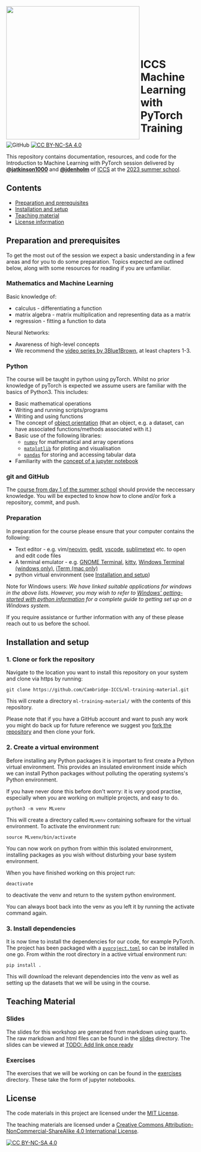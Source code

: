 <img src="https://iccs.cam.ac.uk/sites/iccs.cam.ac.uk/files/logo2_1.png"  width="355" align="left">

<br><br><br><br><br>

# ICCS Machine Learning with PyTorch Training

![GitHub](https://img.shields.io/github/license/Cambridge-ICCS/ml-training-material)
[![CC BY-NC-SA 4.0][cc-by-nc-sa-shield]][cc-by-nc-sa]

This repository contains documentation, resources, and code for the Introduction to
Machine Learning with PyTorch session delivered by [**@jatkinson1000**](https://github.com/jatkinson1000)
and [**@jdenholm**](https://github.com/jdenholm) of
[ICCS](https://github.com/Cambridge-ICCS) at the [2023 summer school](https://iccs.cam.ac.uk/events/iccs-summer-school-2023).


## Contents

- [Preparation and prerequisites](#preparation-and-prerequisites)
- [Installation and setup](#installation-and-setup)
- [Teaching material](#teaching-material)
- [License information](#license)


## Preparation and prerequisites

To get the most out of the session we expect a basic understanding in a few areas and for you to do some preparation.
Topics expected are outlined below, along with some resources for reading if you are unfamiliar.

### Mathematics and Machine Learning

Basic knowledge of:
- calculus - differentiating a function
- matrix algebra - matrix multiplication and representing data as a matrix
- regression - fitting a function to data

Neural Networks:
- Awareness of high-level concepts 
- We recommend the [video series by 3Blue1Brown](https://www.3blue1brown.com/topics/neural-networks), at least chapters 1-3.

### Python
The course will be taught in python using pyTorch.
Whilst no prior knowledge of pyTorch is expected we assume users are familiar with the basics of Python3.
This includes:
- Basic mathematical operations
- Writing and running scripts/programs
- Writing and using functions
- The concept of [object orientation](https://eli5.gg/Object-oriented%20programming) (that an object, e.g. a dataset, can have associated functions/methods associated with it.)
- Basic use of the following libraries:
  - [`numpy`](https://numpy.org/) for mathematical and array operations
  - [`matplotlib`](https://matplotlib.org/) for ploting and visualisation
  - [`pandas`](https://pandas.pydata.org/docs/getting_started/index.html) for storing and accessing tabular data
- Familiarity with the [concept of a jupyter notebook](https://jupyter-notebook-beginner-guide.readthedocs.io/en/latest/index.html)

### git and GitHub
The [course from day 1 of the summer school](https://github.com/Cambridge-ICCS/ss23-git) should provide the neccessary knowledge.
You will be expected to know how to clone and/or fork a repository, commit, and push.

### Preparation
In preparation for the course please ensure that your computer contains the following:
- Text editor - e.g. vim/[neovim](https://neovim.io/), [gedit](https://gedit.en.softonic.com/), [vscode](https://code.visualstudio.com/), [sublimetext](https://www.sublimetext.com/) etc. to open and edit code files
- A terminal emulator - e.g. [GNOME Terminal](https://help.gnome.org/users/gnome-terminal/stable/), [kitty](https://sw.kovidgoyal.net/kitty/), [Windows Terminal (windows only)](https://learn.microsoft.com/en-us/windows/terminal/), [iTerm (mac only)](https://iterm2.com/)
- python virtual environment (see [Installation and setup](#installation-and-setup))

Note for Windows users: _We have linked suitable applications for windows in the above lists.
However, you may wish to refer to [Windows' getting-started with python information](https://learn.microsoft.com/en-us/windows/python/beginners)
for a complete guide to getting set up on a Windows system._

If you require assistance or further information with any of these please reach out to us before the school.


## Installation and setup

### 1. Clone or fork the repository
Navigate to the location you want to install this repository on your system and clone
via https by running:
```
git clone https://github.com/Cambridge-ICCS/ml-training-material.git
```
This will create a directory `ml-training-material/` with the contents of this repository.

Please note that if you have a GitHub account and want to push any work you might do back up for future reference we 
suggest you [fork the repository](https://github.com/Cambridge-ICCS/ml-training-material/fork) and then clone your fork.


### 2. Create a virtual environment
Before installing any Python packages it is important to first create a Python virtual environment.
This provides an insulated environment inside which we can install Python packages without polluting the operating systems's Python environment.

If you have never done this before don't worry: it is *very* good practise, especially when you are working on multiple projects, and easy to do.

```
python3 -m venv MLvenv
```
This will create a directory called `MLvenv` containing software for the virtual environment.
To activate the environment run:
```
source MLvenv/bin/activate
```
You can now work on python from within this isolated environment, installing packages
as you wish without disturbing your base system environment.

When you have finished working on this project run:
```
deactivate
```
to deactivate the venv and return to the system python environment.

You can always boot back into the venv as you left it by running the activate command again.


### 3. Install dependencies

It is now time to install the dependencies for our code, for example PyTorch.
The project has been packaged with a [`pyproject.toml`](pyproject.toml) so can be installed in one go.
From within the root directory in a active virtual environment run:
```
pip install .
```
This will download the relevant dependencies into the venv as well as setting up the datasets that we will be using in the course.


## Teaching Material

### Slides
The slides for this workshop are generated from markdown using quarto.
The raw markdown and html files can be found in the [slides](slides/) directory.
The slides can be viewed at [TODO: Add link once ready]()

### Exercises
The exercises that we will be working on can be found in the [exercises](exercises/) directory.
These take the form of jupyter notebooks.

## License

The code materials in this project are licensed under the [MIT License](LICENSE).

The teaching materials are licensed under a
[Creative Commons Attribution-NonCommercial-ShareAlike 4.0 International License][cc-by-nc-sa].

[cc-by-nc-sa]: http://creativecommons.org/licenses/by-nc-sa/4.0/
[cc-by-nc-sa-image]: https://licensebuttons.net/l/by-nc-sa/4.0/88x31.png
[cc-by-nc-sa-shield]: https://img.shields.io/badge/License-CC%20BY--NC--SA%204.0-lightgrey.svg

[![CC BY-NC-SA 4.0][cc-by-nc-sa-image]][cc-by-nc-sa]
